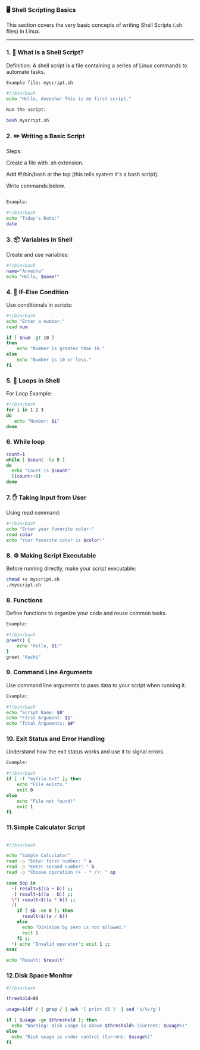 ### 🖥️ Shell Scripting Basics

This section covers the very basic concepts of writing Shell Scripts (.sh files) in Linux.

___

 ### 1. 📝 What is a Shell Script?

Definition:
A shell script is a file containing a series of Linux commands to automate tasks.
 ``` bash
Example file: myscript.sh

#!/bin/bash
echo "Hello, Anvesha! This is my first script."

Run the script:

bash myscript.sh
```

### 2.  ✏️ Writing a Basic Script

Steps:

Create a file with .sh extension.

Add #!/bin/bash at the top (this tells system it's a bash script).

Write commands below.

```bash

Example:

#!/bin/bash
echo "Today's Date:"
date
```

### 3. 📦 Variables in Shell

Create and use variables:
```bash
#!/bin/bash
name="Anvesha"
echo "Hello, $name!"

```

### 4. 🔄 If-Else Condition

Use conditionals in scripts:


```bash
#!/bin/bash
echo "Enter a number:"
read num

if [ $num -gt 10 ]
then
    echo "Number is greater than 10."
else
    echo "Number is 10 or less."
fi
```


### 5. 🔁 Loops in Shell

For Loop Example:
 ```bash
#!/bin/bash
for i in 1 2 3
do
    echo "Number: $i"
done
```


### 6. While loop

```bash
count=1
while [ $count -le 5 ]
do
  echo "Count is $count"
  ((count++))
done

```
### 7. ✋ Taking Input from User

Using read command:
```bash
#!/bin/bash
echo "Enter your favorite color:"
read color
echo "Your favorite color is $color!"
```

### 8. ⚙️ Making Script Executable

Before running directly, make your script executable:
```bash
chmod +x myscript.sh
./myscript.sh
```

### 8. Functions

Define functions to organize your code and reuse common tasks.

```bash
Example:

#!/bin/bash
greet() {
    echo "Hello, $1!"
}
greet "Aashi"
```

### 9. Command Line Arguments

 Use command line arguments to pass data to your script when running it.

```bash
Example:

#!/bin/bash
echo "Script Name: $0"
echo "First Argument: $1"
echo "Total Arguments: $#"
```

### 10. Exit Status and Error Handling

Understand how the exit status works and use it to signal errors.

```bash
Example:

#!/bin/bash
if [ -f "myfile.txt" ]; then
    echo "File exists."
    exit 0
else
    echo "File not found!"
    exit 1
fi
```

### 11.Simple Calculator Script

```bash

#!/bin/bash

echo "Simple Calculator"
read -p "Enter first number: " a
read -p "Enter second number: " b
read -p "Choose operation (+ - * /): " op

case $op in
  +) result=$((a + b)) ;;
  -) result=$((a - b)) ;;
  \*) result=$((a * b)) ;;
  /) 
    if [ $b -ne 0 ]; then
      result=$((a / b))
    else
      echo "Division by zero is not allowed."
      exit 1
    fi ;;
  *) echo "Invalid operator"; exit 1 ;;
esac

echo "Result: $result"
```


### 12.Disk Space Monitor
```bash
#!/bin/bash

threshold=80

usage=$(df / | grep / | awk '{ print $5 }' | sed 's/%//g')

if [ $usage -ge $threshold ]; then
  echo "Warning: Disk usage is above $threshold% (Current: $usage%)"
else
  echo "Disk usage is under control (Current: $usage%)"
fi
```